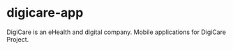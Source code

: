 # digicare-app
DigiCare is an eHealth and digital company. Mobile applications for DigiCare Project.
